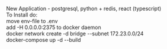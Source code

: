  New Application - postgresql, python + redis, react (typescript)  
 To Install do:  
 move env-file to .env  
 add -H 0.0.0.0:2375 to docker daemon  
 docker network create -d bridge --subnet 172.23.0.0/24 <network-name>  
 docker-compose up -d --build  
